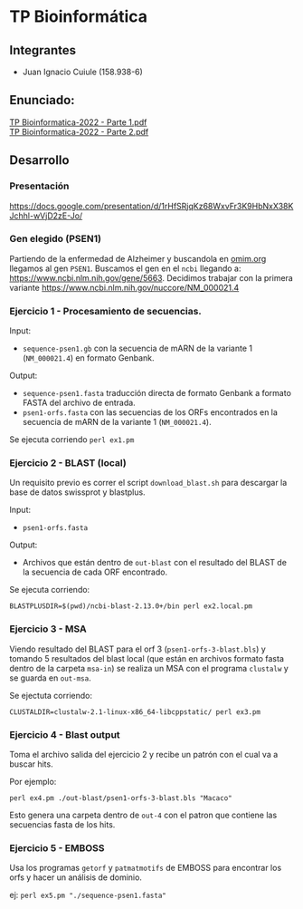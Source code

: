 # TP Bioinformática

## Integrantes

* Juan Ignacio Cuiule (158.938-6)

## Enunciado:

[TP Bioinformatica-2022 - Parte 1.pdf](./TP%20Bioinformatica-2022%20-%20Parte%201.pdf) <br/>
[TP Bioinformatica-2022 - Parte 2.pdf](./TP%20Bioinformatica-2022%20-%20Parte%202.pdf)

## Desarrollo

### Presentación

https://docs.google.com/presentation/d/1rHfSRjqKz68WxvFr3K9HbNxX38KJchhl-wVjD2zE-Jo/

### Gen elegido (PSEN1)

Partiendo de la enfermedad de Alzheimer y buscandola en [omim.org](https://www.omim.org/) llegamos al gen `PSEN1`. Buscamos el gen en el `ncbi` llegando a: https://www.ncbi.nlm.nih.gov/gene/5663. Decidimos trabajar con la primera variante https://www.ncbi.nlm.nih.gov/nuccore/NM_000021.4

### Ejercicio 1 - Procesamiento de secuencias.

Input:
- `sequence-psen1.gb` con la secuencia de mARN de la variante 1 (`NM_000021.4`) en formato Genbank.

Output:
- `sequence-psen1.fasta` traducción directa de formato Genbank a formato FASTA del archivo de entrada.
- `psen1-orfs.fasta` con las secuencias de los ORFs encontrados en la secuencia de mARN de la variante 1 (`NM_000021.4`).

Se ejecuta corriendo `perl ex1.pm`

### Ejercicio 2 - BLAST (local)

Un requisito previo es correr el script `download_blast.sh` para descargar la base de datos swissprot y blastplus.

Input:
- `psen1-orfs.fasta`

Output:
- Archivos que están dentro de `out-blast` con el resultado del BLAST de la secuencia de cada ORF encontrado.

Se ejecuta corriendo:

`BLASTPLUSDIR=$(pwd)/ncbi-blast-2.13.0+/bin perl ex2.local.pm`

### Ejercicio 3 - MSA

Viendo resultado del BLAST para el orf 3 (`psen1-orfs-3-blast.bls`) y tomando 5 resultados del blast local (que están en archivos formato fasta dentro de la carpeta `msa-in`) se realiza un MSA con el programa `clustalw` y se guarda en `out-msa`.

Se ejectuta corriendo:

`CLUSTALDIR=clustalw-2.1-linux-x86_64-libcppstatic/ perl ex3.pm`

### Ejercicio 4 - Blast output

Toma el archivo salida del ejercicio 2 y recibe un patrón con el cual va a buscar hits.

Por ejemplo:

`perl ex4.pm ./out-blast/psen1-orfs-3-blast.bls "Macaco"`

Esto genera una carpeta dentro de `out-4` con el patron que contiene las secuencias fasta de los hits.

### Ejercicio 5 - EMBOSS

Usa los programas `getorf` y `patmatmotifs` de EMBOSS para encontrar los orfs y hacer un análisis de dominio.

ej:
`perl ex5.pm "./sequence-psen1.fasta"`

